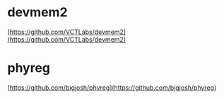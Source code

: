 # devmem2 #
[https://github.com/VCTLabs/devmem2](https://github.com/VCTLabs/devmem2)

# phyreg #
[https://github.com/bigjosh/phyreg](https://github.com/bigjosh/phyreg)
